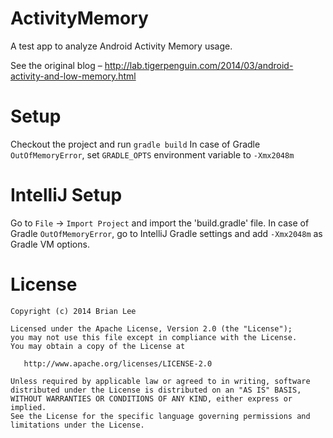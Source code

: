 ActivityMemory
==============

A test app to analyze Android Activity Memory usage.

See the original blog – http://lab.tigerpenguin.com/2014/03/android-activity-and-low-memory.html

Setup
=====

Checkout the project and run `gradle build`
In case of Gradle `OutOfMemoryError`, set `GRADLE_OPTS` environment variable to `-Xmx2048m`

IntelliJ Setup
==============

Go to `File` -> `Import Project` and import the 'build.gradle' file.
In case of Gradle `OutOfMemoryError`, go to IntelliJ Gradle settings and add `-Xmx2048m` as Gradle VM options.

License
=======

    Copyright (c) 2014 Brian Lee

    Licensed under the Apache License, Version 2.0 (the "License");
    you may not use this file except in compliance with the License.
    You may obtain a copy of the License at

       http://www.apache.org/licenses/LICENSE-2.0

    Unless required by applicable law or agreed to in writing, software
    distributed under the License is distributed on an "AS IS" BASIS,
    WITHOUT WARRANTIES OR CONDITIONS OF ANY KIND, either express or implied.
    See the License for the specific language governing permissions and
    limitations under the License.
